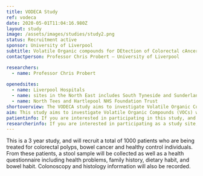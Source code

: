 ```yaml
---
title: VODECA Study
ref: vodeca
date: 2020-05-01T11:04:16.980Z
layout: study
image: /assets/images/studies/study2.png
status: Recruitment active
sponsor: University of Liverpool
subtitle: Volatile Organic compounds for DEtection of Colorectal cAncer
contactperson: Professor Chris Probert – University of Liverpool

researchers: 
  - name: Professor Chris Probert
   
openedsites: 
  - name: Liverpool Hospitals
  - name: sites in the North East includes South Tyneside and Sunderland NHS Foundation Trust
  - name: North Tees and Hartlepool NHS Foundation Trust 
shortoverview: The VODECA study aims to investigate Volatile Organic Compounds (VOCs) which are associated with adenomas (pre-cancerous polyps) and early bowel cancer to improve detection of adenomas and bowel. 
aim: This study aims to investigate Volatile Organic Compounds (VOCs) which are associated with adenomas (pre-cancerous polyps) and early bowel cancer to improve detection of adenomas and bowel cancer.
patientinfo: If you are interested in participating in this study, and the study is open at your site please contact a member of your local research team.
researcherinfo: If you are interested in participating as a study site, please contact a member of the study team. 
---
```


This is a 3 year study, and will recruit a total of 1000 patients who are being treated for colorectal polyps, bowel cancer and healthy control individuals. From these patients, a stool sample will be collected as well as a health questionnaire including health problems, family history, dietary habit, and bowel habit. Colonoscopy and histology information will also be recorded.  


<!-- ![Sample photo](/assets/images/studies/samples3.jpg) -->